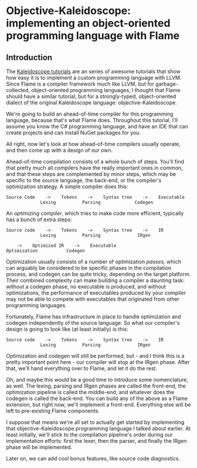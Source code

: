 
# Objective-Kaleidoscope: implementing an object-oriented programming language with Flame

## Introduction

The [Kaleidoscope tutorials](http://llvm.org/docs/tutorial/) are an series of awesome tutorials that show how easy it is to implement a custom programming language with LLVM. Since Flame is a compiler framework much like LLVM, but for garbage-collected, object-oriented programming languages, I thought that Flame should have a similar tutorial, but for a strongly-typed, object-oriented dialect of the original Kaleidoscope language: objective-Kaleidoscope. 

We're going to build an ahead-of-time compiler for this programming language, because that's what Flame does. Throughout this tutorial, I'll assume you know the C# programming language, and have an IDE that can create projects and can install NuGet packages for you.

All right, now let's look at how ahead-of-time compilers usually operate, and then come up with a design of our own. 

Ahead-of-time compilation consists of a whole bunch of steps. You'll find that pretty much all compilers have the really important ones in common, and that these steps are complemented by minor steps, which may be specific to the source language, the back-end, or the compiler's optimization strategy. A simple compiler does this:

    Source Code    ->    Tokens    ->    Syntax tree    ->    Executable
                 Lexing          Parsing             Codegen

An _optimizing compiler_, which tries to make code more efficient, typically has a bunch of extra steps:

    Source code    ->    Tokens    ->    Syntax tree    ->    IR    
                 Lexing          Parsing              IRgen

        ->    Optimized IR    ->    Executable
    Optimization           Codegen


Optimization usually consists of a number of optimization _passes,_ which can arguably be considered to be specific phases in the compilation process, and codegen can be quite tricky, depending on the target platform. Their combined complexity can make building a compiler a daunting task: without a codegen phase, no executable is produced, and without optimizations, the performance of executables produced by your compiler may not be able to compete with executables that originated from other programming languages.

Fortunately, Flame has infrastructure in place to handle optimization and codegen independently of the source language. So what our compiler's design is going to look like (at least initially) is this:

    Source code    ->    Tokens    ->    Syntax tree    ->    IR    
                 Lexing          Parsing              IRgen

Optimization and codegen will still be performed, but - and I think this is a pretty important point here - our compiler will stop at the IRgen phase. After that, we'll hand everything over to Flame, and let it do the rest.

Oh, and maybe this would be a good time to introduce some nomenclature, as well. The lexing, parsing and IRgen phases are called the front-end, the optimization pipeline is called the middle-end, and whatever does the codegen is called the back-end. You can build any of the above as a Flame extension, but right now, we'll implement a front-end. Everything else will be left to pre-existing Flame components.

I suppose that means we're all set to actually get started by implementing that objective-Kaleidoscope programming language I talked about earlier. At least initially, we'll stick to the compilation pipeline's order during our implementation efforts: first the lexer, then the parser, and finally the IRgen phase will be implemented.

Later on, we can add cool bonus features, like source code diagnostics.
